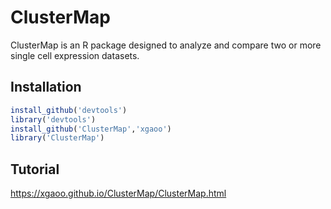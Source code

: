 # ClusterMap

ClusterMap is an R package designed to analyze and compare two or more single cell expression datasets. 

## Installation

```r
install_github('devtools')  
library('devtools')  
install_github('ClusterMap','xgaoo')  
library('ClusterMap')  
```

## Tutorial

https://xgaoo.github.io/ClusterMap/ClusterMap.html